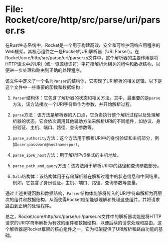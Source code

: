 # File: Rocket/core/http/src/parse/uri/parser.rs

在Rust生态系统中，Rocket是一个用于构建高效、安全和可维护网络应用程序的Web框架。其核心组件之一是Rocket的URI解析器（URI Parser）。在Rocket/core/http/src/parse/uri/parser.rs文件中，这个解析器的主要作用是将HTTP请求中的URI（统一资源标识符）字符串解析为相关的组件和数据结构，以便进一步处理和路由到正确的处理程序。

该文件中定义了一个名为`Parser`的结构体，它实现了URI解析的相关逻辑。以下是这个文件中一些重要的函数和数据结构：

1. `Parser`结构体：它包含了解析器的状态和相关方法。其中，最重要的是`parse`方法，该方法接收一个URI字符串作为参数，并开始解析过程。

2. `parse`方法：该方法是解析器的入口点，它负责执行整个解析过程以及处理解析器的状态。它会依次调用其他辅助方法来解析URI的不同组件，如协议、身份验证、主机、端口、路径、查询参数等。

3. `parse_authority`方法：这个方法用于解析URI中的身份验证和主机部分，例如`user:password@hostname:port`。

4. `parse_ipv6_host`方法：用于解析IPv6格式的主机地址。

5. `parse_path_and_query`方法：该方法用于解析URI中的路径和查询参数部分。

6. `Data`结构体：该结构体用于存储解析器在解析过程中的状态信息和中间结果。例如，它包含了身份验证、主机、端口、路径、查询参数等变量。

通过上述关键函数和数据结构，`Parser`结构体能够将传入的URI字符串解析为高层次的组件和数据结构，从而使得Rocket框架能够理解和处理这些组件，并将请求路由到正确的处理程序。

总之，Rocket/core/http/src/parse/uri/parser.rs文件中的解析器功能是将HTTP请求的URI字符串解析为有效的组件和数据结构，以便后续的请求处理和路由。这个解析器是Rocket框架的核心组件之一，它为框架提供了URI解析和路由功能的基础。

